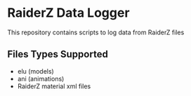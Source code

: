 # RaiderZ Data Logger
This repository contains scripts to log data from RaiderZ files

## Files Types Supported
* elu (models)
* ani (animations)
* RaiderZ material xml files
